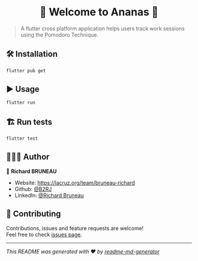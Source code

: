 <h1 align="center"> 🍍 Welcome to Ananas 👋</h1>
<p>
</p>

> A flutter cross platform application  helps users track work sessions using the Pomodoro Technique.

## 🛠️ Installation

```sh
flutter pub get
```

## ▶️ Usage

```sh
flutter run
```

## 🏗️ Run tests

```sh
flutter test
```

## 👨🏻‍💻 Author

👤 **Richard BRUNEAU**

* Website: https://lacruz.org/team/bruneau-richard
* Github: [@B2RJ](https://github.com/B2RJ)
* LinkedIn: [@Richard Bruneau](https://www.linkedin.com/in/richard-bruneau-173439155/)

## 🤝 Contributing

Contributions, issues and feature requests are welcome!<br />Feel free to check [issues page](https://github.com/B2RJ/ananas/issues). 


***
_This README was generated with ❤️ by [readme-md-generator](https://github.com/kefranabg/readme-md-generator)_